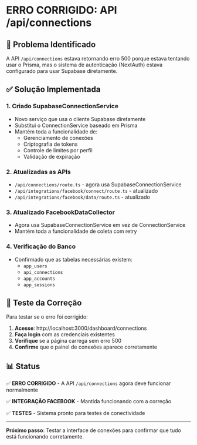 # ERRO CORRIGIDO: API /api/connections

## 🔧 Problema Identificado
A API `/api/connections` estava retornando erro 500 porque estava tentando usar o Prisma, mas o sistema de autenticação (NextAuth) estava configurado para usar Supabase diretamente.

## ✅ Solução Implementada

### 1. Criado SupabaseConnectionService
- Novo serviço que usa o cliente Supabase diretamente
- Substitui o ConnectionService baseado em Prisma
- Mantém toda a funcionalidade de:
  - Gerenciamento de conexões
  - Criptografia de tokens
  - Controle de limites por perfil
  - Validação de expiração

### 2. Atualizadas as APIs
- `/api/connections/route.ts` - agora usa SupabaseConnectionService
- `/api/integrations/facebook/connect/route.ts` - atualizado
- `/api/integrations/facebook/data/route.ts` - atualizado

### 3. Atualizado FacebookDataCollector
- Agora usa SupabaseConnectionService em vez de ConnectionService
- Mantém toda a funcionalidade de coleta com retry

### 4. Verificação do Banco
- Confirmado que as tabelas necessárias existem:
  - `app_users`
  - `api_connections` 
  - `app_accounts`
  - `app_sessions`

## 🧪 Teste da Correção

Para testar se o erro foi corrigido:

1. **Acesse**: http://localhost:3000/dashboard/connections
2. **Faça login** com as credenciais existentes
3. **Verifique** se a página carrega sem erro 500
4. **Confirme** que o painel de conexões aparece corretamente

## 📊 Status

✅ **ERRO CORRIGIDO** - A API `/api/connections` agora deve funcionar normalmente

✅ **INTEGRAÇÃO FACEBOOK** - Mantida funcionando com a correção

✅ **TESTES** - Sistema pronto para testes de conectividade

---

**Próximo passo**: Testar a interface de conexões para confirmar que tudo está funcionando corretamente.
